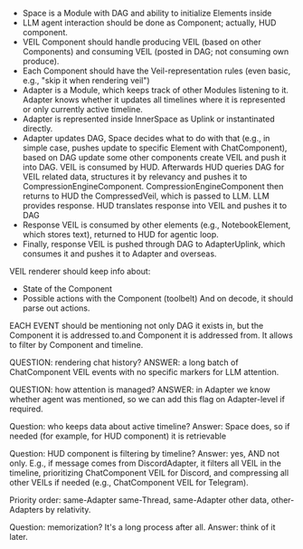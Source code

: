 - Space is a Module with DAG and ability to initialize Elements inside
- LLM agent interaction should be done as Component; actually, HUD component.
- VEIL Component should handle producing VEIL (based on other Components) and consuming VEIL (posted in DAG; not consuming own produce).
- Each Component should have the Veil-representation rules (even basic, e.g., "skip it when rendering veil")
- Adapter is a Module, which keeps track of other Modules listening to it. Adapter knows whether it updates all timelines where it is represented or only currently active timeline.
- Adapter is represented inside InnerSpace as Uplink or instantinated directly.
- Adapter updates DAG, Space decides what to do with that (e.g., in simple case, pushes update to specific Element with ChatComponent), based on DAG update some other components create VEIL and push it into DAG. VEIL is consumed by HUD. Afterwards HUD queries DAG for VEIL related data, structures it by relevancy and pushes it to CompressionEngineComponent. CompressionEngineComponent then returns to HUD the CompressedVeil, which is passed to LLM. LLM provides response. HUD translates response into VEIL and pushes it to DAG 
- Response VEIL is consumed by other elements (e.g., NotebookElement, which stores text), returned to HUD for agentic loop.
- Finally, response VEIL is pushed through DAG to AdapterUplink, which consumes it and pushes it to Adapter and overseas.

VEIL renderer should keep info about:
- State of the Component
- Possible actions with the Component (toolbelt)
And on decode, it should parse out actions. 

EACH EVENT should be mentioning not only DAG it exists in, but the Component it is addressed to.and Component it is addressed from. It allows to filter by Component and timeline.

QUESTION: rendering chat history?
ANSWER: a long batch of ChatComponent VEIL events with no specific markers for LLM attention. 

QUESTION: how attention is managed?
ANSWER: in Adapter we know whether agent was mentioned, so we can add this flag on Adapter-level if required.

Question: who keeps data about active timeline?
Answer: Space does, so if needed (for example, for HUD component) it is retrievable 

Question: HUD component is filtering by timeline?
Answer: yes, AND not only. E.g., if message comes from DiscordAdapter, it filters all VEIL in the timeline, prioritizing ChatComponent VEIL for Discord, and compressing all other VEILs if needed (e.g., ChatComponent VEIL for Telegram). 

Priority order: same-Adapter same-Thread, same-Adapter other data, other-Adapters by relativity.


Question: memorization? It's a long process after all.
Answer: think of it later.